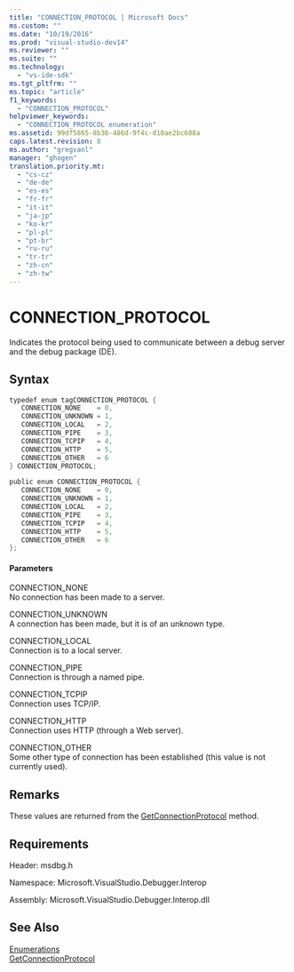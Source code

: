```yaml
---
title: "CONNECTION_PROTOCOL | Microsoft Docs"
ms.custom: ""
ms.date: "10/19/2016"
ms.prod: "visual-studio-dev14"
ms.reviewer: ""
ms.suite: ""
ms.technology: 
  - "vs-ide-sdk"
ms.tgt_pltfrm: ""
ms.topic: "article"
f1_keywords: 
  - "CONNECTION_PROTOCOL"
helpviewer_keywords: 
  - "CONNECTION_PROTOCOL enumeration"
ms.assetid: 99df5865-8b36-486d-9f4c-d10ae2bc688a
caps.latest.revision: 8
ms.author: "gregvanl"
manager: "ghogen"
translation.priority.mt: 
  - "cs-cz"
  - "de-de"
  - "es-es"
  - "fr-fr"
  - "it-it"
  - "ja-jp"
  - "ko-kr"
  - "pl-pl"
  - "pt-br"
  - "ru-ru"
  - "tr-tr"
  - "zh-cn"
  - "zh-tw"
---
```

# CONNECTION_PROTOCOL
Indicates the protocol being used to communicate between a debug server and the debug package (DE).  
  
## Syntax  
  
```cpp  
typedef enum tagCONNECTION_PROTOCOL {  
   CONNECTION_NONE    = 0,  
   CONNECTION_UNKNOWN = 1,  
   CONNECTION_LOCAL   = 2,  
   CONNECTION_PIPE    = 3,  
   CONNECTION_TCPIP   = 4,  
   CONNECTION_HTTP    = 5,  
   CONNECTION_OTHER   = 6  
} CONNECTION_PROTOCOL;  
```  
  
```c#  
public enum CONNECTION_PROTOCOL {  
   CONNECTION_NONE    = 0,  
   CONNECTION_UNKNOWN = 1,  
   CONNECTION_LOCAL   = 2,  
   CONNECTION_PIPE    = 3,  
   CONNECTION_TCPIP   = 4,  
   CONNECTION_HTTP    = 5,  
   CONNECTION_OTHER   = 6  
};  
```  
  
#### Parameters  
 CONNECTION_NONE  
 No connection has been made to a server.  
  
 CONNECTION_UNKNOWN  
 A connection has been made, but it is of an unknown type.  
  
 CONNECTION_LOCAL  
 Connection is to a local server.  
  
 CONNECTION_PIPE  
 Connection is through a named pipe.  
  
 CONNECTION_TCPIP  
 Connection uses TCP/IP.  
  
 CONNECTION_HTTP  
 Connection uses HTTP (through a Web server).  
  
 CONNECTION_OTHER  
 Some other type of connection has been established (this value is not currently used).  
  
## Remarks  
 These values are returned from the [GetConnectionProtocol](../extensibility-debugger-reference/idebugcoreserver3--getconnectionprotocol.md) method.  
  
## Requirements  
 Header: msdbg.h  
  
 Namespace: Microsoft.VisualStudio.Debugger.Interop  
  
 Assembly: Microsoft.VisualStudio.Debugger.Interop.dll  
  
## See Also  
 [Enumerations](../extensibility-debugger-reference/enumerations--visual-studio-debugging-.md)   
 [GetConnectionProtocol](../extensibility-debugger-reference/idebugcoreserver3--getconnectionprotocol.md)